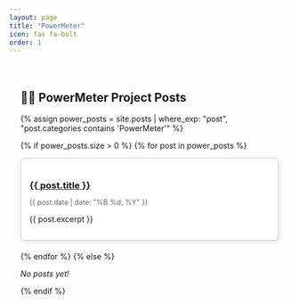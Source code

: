 ```yaml
---
layout: page
title: "PowerMeter"
icon: fas fa-bolt
order: 1
---
```


<div class="post-list">
  <h2>🚴‍♂️ PowerMeter Project Posts</h2>

  {% assign power_posts = site.posts | where_exp: "post", "post.categories contains 'PowerMeter'" %}

  {% if power_posts.size > 0 %}
    {% for post in power_posts %}
      <div class="post-card">
        <h3><a href="{{ post.url }}">{{ post.title }}</a></h3>
        <p class="post-meta">
          <i class="far fa-calendar-alt"></i> {{ post.date | date: "%B %d, %Y" }}
        </p>
        <p>{{ post.excerpt }}</p>
      </div>
    {% endfor %}
  {% else %}
    <p>*No posts yet!*</p>
  {% endif %}
</div>

<style>
  .post-list { padding: 20px; }
  .post-card {
    border: 1px solid #ccc;
    padding: 15px;
    border-radius: 8px;
    background: #fff;
    margin-bottom: 20px;
    box-shadow: 2px 2px 10px rgba(0, 0, 0, 0.1);
  }
  .post-card h3 {
    margin-bottom: 5px;
  }
  .post-meta {
    font-size: 0.9em;
    color: #666;
  }
</style>